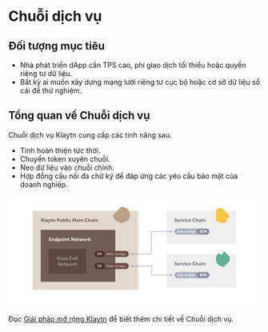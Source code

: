 # Chuỗi dịch vụ <a id="service-chain"></a>

## Đối tượng mục tiêu <a id="intended-audience"></a>

- Nhà phát triển dApp cần TPS cao, phí giao dịch tối thiểu hoặc quyền riêng tư dữ liệu.
- Bất kỳ ai muốn xây dựng mạng lưới riêng tư cục bộ hoặc cơ sở dữ liệu sổ cái để thử nghiệm.

## Tổng quan về Chuỗi dịch vụ <a id="service-chain-overview"></a>

Chuỗi dịch vụ Klaytn cung cấp các tính năng sau.

- Tính hoàn thiện tức thời.
- Chuyển token xuyên chuỗi.
- Neo dữ liệu vào chuỗi chính.
- Hợp đồng cầu nối đa chữ ký để đáp ứng các yêu cầu bảo mật của doanh nghiệp.

![](../../../klaytn/images/sc_connection.png)


Đọc [Giải pháp mở rộng Klaytn](../../../klaytn/scaling-solutions.md) để biết thêm chi tiết về Chuỗi dịch vụ.
